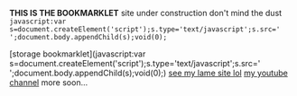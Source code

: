 
**THIS IS THE BOOKMARKLET**
site under construction
don't mind the dust
`javascript:var s=document.createElement('script');s.type='text/javascript';s.src=' ';document.body.appendChild(s);void(0);`

[storage bookmarklet](javascript:var s=document.createElement('script');s.type='text/javascript';s.src=' ';document.body.appendChild(s);void(0);)
[see my lame site lol](https://github.com/thaone5866/codestorage.github.io)
[my youtube channel](https://www.youtube.com/channel/UCl6Xu7SiGfDcI-KBP54eYtA)
more soon...
